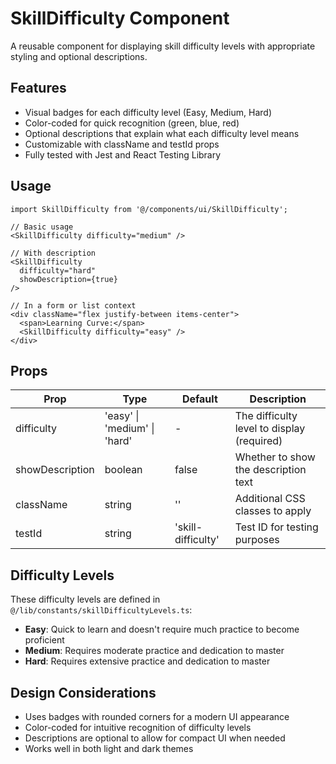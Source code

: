 # SkillDifficulty Component

A reusable component for displaying skill difficulty levels with appropriate styling and optional descriptions.

## Features

- Visual badges for each difficulty level (Easy, Medium, Hard)
- Color-coded for quick recognition (green, blue, red)
- Optional descriptions that explain what each difficulty level means
- Customizable with className and testId props
- Fully tested with Jest and React Testing Library

## Usage

```tsx
import SkillDifficulty from '@/components/ui/SkillDifficulty';

// Basic usage
<SkillDifficulty difficulty="medium" />

// With description
<SkillDifficulty 
  difficulty="hard" 
  showDescription={true} 
/>

// In a form or list context
<div className="flex justify-between items-center">
  <span>Learning Curve:</span>
  <SkillDifficulty difficulty="easy" />
</div>
```

## Props

| Prop             | Type                       | Default           | Description                                |
|------------------|----------------------------|-------------------|--------------------------------------------|
| difficulty       | 'easy' \| 'medium' \| 'hard' | -                 | The difficulty level to display (required) |
| showDescription  | boolean                    | false             | Whether to show the description text        |
| className        | string                     | ''                | Additional CSS classes to apply             |
| testId           | string                     | 'skill-difficulty' | Test ID for testing purposes                |

## Difficulty Levels

These difficulty levels are defined in `@/lib/constants/skillDifficultyLevels.ts`:

- **Easy**: Quick to learn and doesn't require much practice to become proficient
- **Medium**: Requires moderate practice and dedication to master
- **Hard**: Requires extensive practice and dedication to master

## Design Considerations

- Uses badges with rounded corners for a modern UI appearance
- Color-coded for intuitive recognition of difficulty levels
- Descriptions are optional to allow for compact UI when needed
- Works well in both light and dark themes